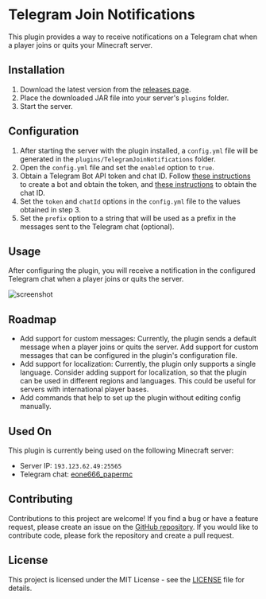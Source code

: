 # Telegram Join Notifications

This plugin provides a way to receive notifications on a Telegram chat when a player joins or quits your Minecraft server.

## Installation

1. Download the latest version from the [releases page](https://github.com/eone666/paper-telegram-notification/releases).
2. Place the downloaded JAR file into your server's `plugins` folder.
3. Start the server.

## Configuration

1. After starting the server with the plugin installed, a `config.yml` file will be generated in the `plugins/TelegramJoinNotifications` folder.
2. Open the `config.yml` file and set the `enabled` option to `true`.
3. Obtain a Telegram Bot API token and chat ID. Follow [these instructions](https://core.telegram.org/bots#6-botfather) to create a bot and obtain the token, and [these instructions](https://stackoverflow.com/a/32572159) to obtain the chat ID.
4. Set the `token` and `chatId` options in the `config.yml` file to the values obtained in step 3.
5. Set the `prefix` option to a string that will be used as a prefix in the messages sent to the Telegram chat (optional).

## Usage

After configuring the plugin, you will receive a notification in the configured Telegram chat when a player joins or quits the server.

![screenshot](https://github.com/eone666/paper-telegram-notification/raw/main/images/screenshot.png)

## Roadmap

- Add support for custom messages: Currently, the plugin sends a default message when a player joins or quits the server. Add support for custom messages that can be configured in the plugin's configuration file.
- Add support for localization: Currently, the plugin only supports a single language. Consider adding support for localization, so that the plugin can be used in different regions and languages. This could be useful for servers with international player bases.
- Add commands that help to set up the plugin without editing config manually.

## Used On

This plugin is currently being used on the following Minecraft server:

- Server IP: `193.123.62.49:25565`
- Telegram chat: [eone666_papermc](https://t.me/eone666_papermc)

## Contributing

Contributions to this project are welcome! If you find a bug or have a feature request, please create an issue on the [GitHub repository](https://github.com/eone666/paper-telegram-notification/issues). If you would like to contribute code, please fork the repository and create a pull request.

## License

This project is licensed under the MIT License - see the [LICENSE](https://github.com/eone666/paper-telegram-notification/blob/main/LICENCE) file for details.
